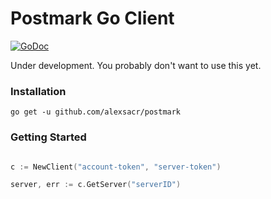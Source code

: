# Postmark Go Client

[![GoDoc](https://godoc.org/https://github.com/alexsacr/postmark?status.svg)](https://godoc.org/github.com/alexsacr/postmark)

Under development.  You probably don't want to use this yet.

### Installation

    go get -u github.com/alexsacr/postmark

### Getting Started

```go

c := NewClient("account-token", "server-token")

server, err := c.GetServer("serverID")
```
